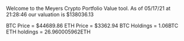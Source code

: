 Welcome to the Meyers Crypto Portfolio Value tool. 
As of 05/17/21 at 21:28:46 our valuation is $138036.13 

BTC Price = $44689.86
 ETH Price = $3362.94
BTC Holdings = 1.06BTC
 ETH holdings = 26.960005962ETH 
